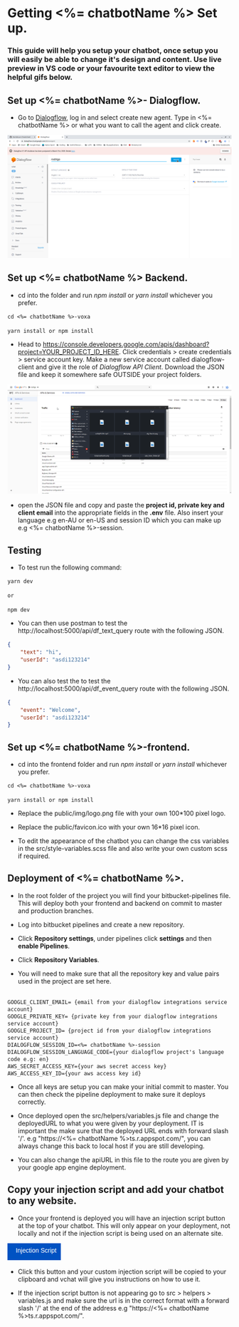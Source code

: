 # Getting <%= chatbotName %> Set up.
### This guide will help you setup your chatbot, once setup you will easily be able to change it's design and content. Use live preview in VS code or your favourite text editor to view the helpful gifs below.

## Set up <%= chatbotName %>- Dialogflow.

*  Go to [Dialogflow](https://www.dialogflow.com), log in and select create new agent. Type in <%= chatbotName %> or what you want to call the agent and click create.

![create dialogflowagent](./set-up-imgs/1.png "Create Dialogflow Agent")

## Set up <%= chatbotName %> Backend.

* cd into the folder and run *npm install* or *yarn install* whichever you prefer.

``` terminal
cd <%= chatbotName %>-voxa 

yarn install or npm install
```

* Head to https://console.developers.google.com/apis/dashboard?project=YOUR_PROJECT_ID_HERE. Click credentials > create credentials > service account key. Make a new service account called dialogflow-client and give it the role of *Dialogflow API Client*. Download the JSON file and keep it somewhere safe OUTSIDE your project folders. 

![df client](./set-up-imgs/2.gif "df client")

* open the JSON file and copy and paste the **project id, private key and client email** into the appropriate fields in the **.env** file. Also insert your language e.g en-AU or en-US and session ID which you can make up e.g <%= chatbotName %>-session.

## Testing 

* To test run the following command: 

```  terminal
yarn dev

or 

npm dev 
```

* You can then use postman to test the http://localhost:5000/api/df_text_query route with the following JSON. 

```JSON
{
	"text": "hi",
	"userId": "asdi123214"
}
```

* You can also test the to test the http://localhost:5000/api/df_event_query route with the following JSON. 

```JSON
{
	"event": "Welcome",
	"userId": "asdi123214"
}
```

## Set up <%= chatbotName %>-frontend.

* cd into the frontend folder and run *npm install* or *yarn install* whichever you prefer.

``` terminal
cd <%= chatbotName %>-voxa 

yarn install or npm install
```

* Replace the public/img/logo.png file with your own 100*100 pixel logo.

* Replace the public/favicon.ico with your own 16*16 pixel icon. 

* To edit the appearance of the chatbot you can change the css variables in the src/style-variables.scss file and also write your own custom scss if required.


## Deployment of <%= chatbotName %>.

* In the root folder of the project you will find your bitbucket-pipelines file. This will deploy both your frontend and backend on commit to master and production branches. 

* Log into bitbucket pipelines and create a new repository. 
* Click **Repository settings**, under pipelines click **settings** and then **enable Pipelines**.
* Click **Repository Variables**.
*  You will need to make sure that all the repository key and value pairs used in the project are set here. 

```.env

GOOGLE_CLIENT_EMAIL= {email from your dialogflow integrations service account}
GOOGLE_PRIVATE_KEY= {private key from your dialogflow integrations service account}
GOOGLE_PROJECT_ID= {project id from your dialogflow integrations service account}
DIALOGFLOW_SESSION_ID=<%= chatbotName %>-session
DIALOGFLOW_SESSION_LANGUAGE_CODE={your dialogflow project's language code e.g: en}
AWS_SECRET_ACCESS_KEY={your aws secret access key}
AWS_ACCESS_KEY_ID={your aws access key id}

```

* Once all keys are setup you can make your initial commit to master. You can then check the pipeline deployment to make sure it deploys correctly.

* Once deployed open the src/helpers/variables.js file and change the deployedURL to what you were given by your deployment. IT is important the make sure that the deployed URL ends with forward slash '/'. e.g "https://<%= chatbotName %>ts.r.appspot.com/", you can always change this back to local host if you are still developing.

* You can also change the apiURL in this file to the route you are given by your google app engine deployment. 

## Copy your injection script and add your chatbot to any website. 

* Once your frontend is deployed you will have an injection script button at the top of your chatbot. This will only appear on your deployment, not locally and not if the injection script is being used on an alternate site. 

![injection script button](./set-up-imgs/3.png "injection script button")

* Click this button and your custom injection script will be copied to your clipboard and vchat will give you instructions on how to use it. 

* If the injection script button is not appearing go to src > helpers > variables.js and make sure the url is in the correct format with a forward slash '/' at the end of the address e.g "https://<%= chatbotName %>ts.r.appspot.com/".